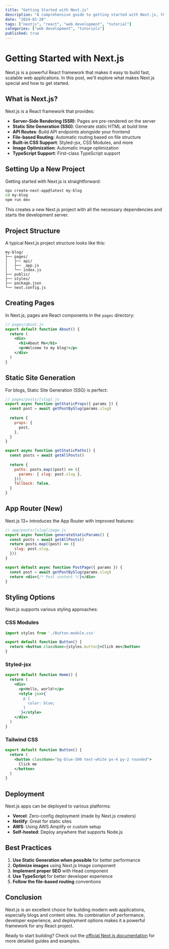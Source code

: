 ```yaml
---
title: "Getting Started with Next.js"
description: "A comprehensive guide to getting started with Next.js, the React framework for production applications."
date: "2024-01-20"
tags: ["nextjs", "react", "web development", "tutorial"]
categories: ["web development", "tutorials"]
published: true
---
```


# Getting Started with Next.js

Next.js is a powerful React framework that makes it easy to build fast, scalable web applications. In this post, we'll explore what makes Next.js special and how to get started.

## What is Next.js?

Next.js is a React framework that provides:

- **Server-Side Rendering (SSR)**: Pages are pre-rendered on the server
- **Static Site Generation (SSG)**: Generate static HTML at build time
- **API Routes**: Build API endpoints alongside your frontend
- **File-based Routing**: Automatic routing based on file structure
- **Built-in CSS Support**: Styled-jsx, CSS Modules, and more
- **Image Optimization**: Automatic image optimization
- **TypeScript Support**: First-class TypeScript support

## Setting Up a New Project

Getting started with Next.js is straightforward:

```bash
npx create-next-app@latest my-blog
cd my-blog
npm run dev
```

This creates a new Next.js project with all the necessary dependencies and starts the development server.

## Project Structure

A typical Next.js project structure looks like this:

```
my-blog/
├── pages/
│   ├── api/
│   ├── _app.js
│   └── index.js
├── public/
├── styles/
├── package.json
└── next.config.js
```

## Creating Pages

In Next.js, pages are React components in the `pages` directory:

```jsx
// pages/about.js
export default function About() {
  return (
    <div>
      <h1>About Me</h1>
      <p>Welcome to my blog!</p>
    </div>
  )
}
```

## Static Site Generation

For blogs, Static Site Generation (SSG) is perfect:

```jsx
// pages/posts/[slug].js
export async function getStaticProps({ params }) {
  const post = await getPostBySlug(params.slug)
  
  return {
    props: {
      post,
    },
  }
}

export async function getStaticPaths() {
  const posts = await getAllPosts()
  
  return {
    paths: posts.map((post) => ({
      params: { slug: post.slug },
    })),
    fallback: false,
  }
}
```

## App Router (New)

Next.js 13+ introduces the App Router with improved features:

```jsx
// app/posts/[slug]/page.js
export async function generateStaticParams() {
  const posts = await getAllPosts()
  return posts.map((post) => ({
    slug: post.slug,
  }))
}

export default async function PostPage({ params }) {
  const post = await getPostBySlug(params.slug)
  return <div>{/* Post content */}</div>
}
```

## Styling Options

Next.js supports various styling approaches:

### CSS Modules
```jsx
import styles from './Button.module.css'

export default function Button() {
  return <button className={styles.button}>Click me</button>
}
```

### Styled-jsx
```jsx
export default function Home() {
  return (
    <div>
      <p>Hello, world!</p>
      <style jsx>{`
        p {
          color: blue;
        }
      `}</style>
    </div>
  )
}
```

### Tailwind CSS
```jsx
export default function Button() {
  return (
    <button className="bg-blue-500 text-white px-4 py-2 rounded">
      Click me
    </button>
  )
}
```

## Deployment

Next.js apps can be deployed to various platforms:

- **Vercel**: Zero-config deployment (made by Next.js creators)
- **Netlify**: Great for static sites
- **AWS**: Using AWS Amplify or custom setup
- **Self-hosted**: Deploy anywhere that supports Node.js

## Best Practices

1. **Use Static Generation when possible** for better performance
2. **Optimize images** using Next.js Image component
3. **Implement proper SEO** with Head component
4. **Use TypeScript** for better developer experience
5. **Follow the file-based routing** conventions

## Conclusion

Next.js is an excellent choice for building modern web applications, especially blogs and content sites. Its combination of performance, developer experience, and deployment options makes it a powerful framework for any React project.

Ready to start building? Check out the [official Next.js documentation](https://nextjs.org/docs) for more detailed guides and examples. 